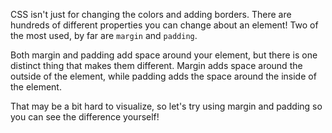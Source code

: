 CSS isn't just for changing the colors and adding borders. There are hundreds of different properties you can change about an element! Two of the most used, by far are `margin` and `padding`.

Both margin and padding add space around your element, but there is one distinct thing that makes them different. Margin adds space around the outside of the element, while padding adds the space around the inside of the element.

That may be a bit hard to visualize, so let's try using margin and padding so you can see the difference yourself!